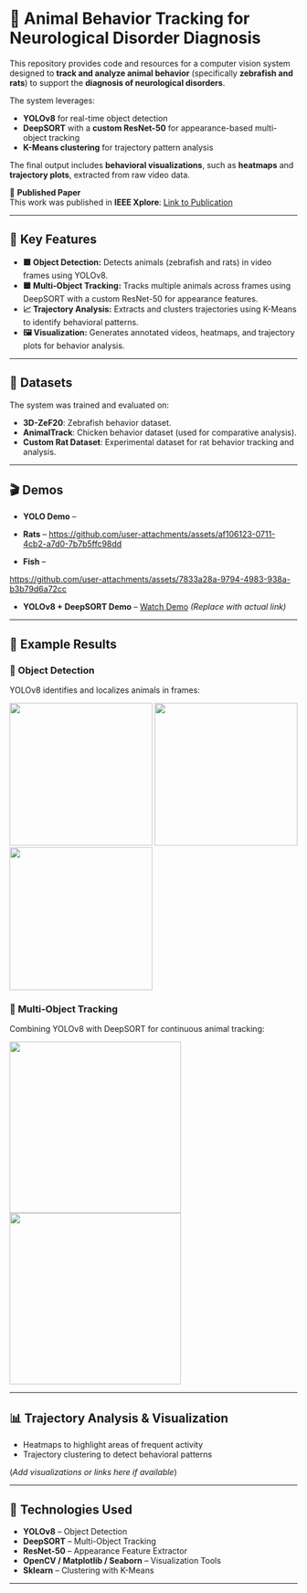 # 🧠 Animal Behavior Tracking for Neurological Disorder Diagnosis

This repository provides code and resources for a computer vision system designed to **track and analyze animal behavior** (specifically **zebrafish and rats**) to support the **diagnosis of neurological disorders**.

The system leverages:
- **YOLOv8** for real-time object detection
- **DeepSORT** with a **custom ResNet-50** for appearance-based multi-object tracking
- **K-Means clustering** for trajectory pattern analysis

The final output includes **behavioral visualizations**, such as **heatmaps** and **trajectory plots**, extracted from raw video data.

📄 **Published Paper**  
This work was published in **IEEE Xplore**: [Link to Publication](https://ieeexplore.ieee.org/document/10783596)

---

## 🚀 Key Features

- **🟥 Object Detection:** Detects animals (zebrafish and rats) in video frames using YOLOv8.
- **🟦 Multi-Object Tracking:** Tracks multiple animals across frames using DeepSORT with a custom ResNet-50 for appearance features.
- **📈 Trajectory Analysis:** Extracts and clusters trajectories using K-Means to identify behavioral patterns.
- **🖼️ Visualization:** Generates annotated videos, heatmaps, and trajectory plots for behavior analysis.

---

## 📂 Datasets

The system was trained and evaluated on:

- **3D-ZeF20**: Zebrafish behavior dataset.
- **AnimalTrack**: Chicken behavior dataset (used for comparative analysis).
- **Custom Rat Dataset**: Experimental dataset for rat behavior tracking and analysis.

---

## 🎬 Demos

- **YOLO Demo** –

- **Rats** –
https://github.com/user-attachments/assets/af106123-0711-4cb2-a7d0-7b7b5ffc98dd
- **Fish** –


https://github.com/user-attachments/assets/7833a28a-9794-4983-938a-b3b79d6a72cc




- **YOLOv8 + DeepSORT Demo** – [Watch Demo](#) *(Replace with actual link)*

---

## 🧪 Example Results

### 🎯 Object Detection  
YOLOv8 identifies and localizes animals in frames:

<p float="left">
  <img src="https://github.com/user-attachments/assets/0d636430-c6c9-4a78-9c2e-66ad1b415fa6" width="250"/>
  <img src="https://github.com/user-attachments/assets/70d4f6e4-dd8c-4fbe-ad96-3596ee1b500e" width="250"/>
  <img src="https://github.com/user-attachments/assets/9a6855ef-5cc8-4743-bb6f-7355fccf863f" width="250"/>
</p>

### 🧍 Multi-Object Tracking  
Combining YOLOv8 with DeepSORT for continuous animal tracking:

<p float="left">
  <img src="https://github.com/user-attachments/assets/0d7915d7-f2ef-4768-8ecb-1bdbe8e8bac3" width="300"/>
  <img src="https://github.com/user-attachments/assets/e71d1652-1ab4-43db-a5f5-ae542c40aed5" width="300"/>
</p>

---

## 📊 Trajectory Analysis & Visualization

- Heatmaps to highlight areas of frequent activity
- Trajectory clustering to detect behavioral patterns

(*Add visualizations or links here if available*)

---

## 🧰 Technologies Used

- **YOLOv8** – Object Detection
- **DeepSORT** – Multi-Object Tracking
- **ResNet-50** – Appearance Feature Extractor
- **OpenCV / Matplotlib / Seaborn** – Visualization Tools
- **Sklearn** – Clustering with K-Means

---

